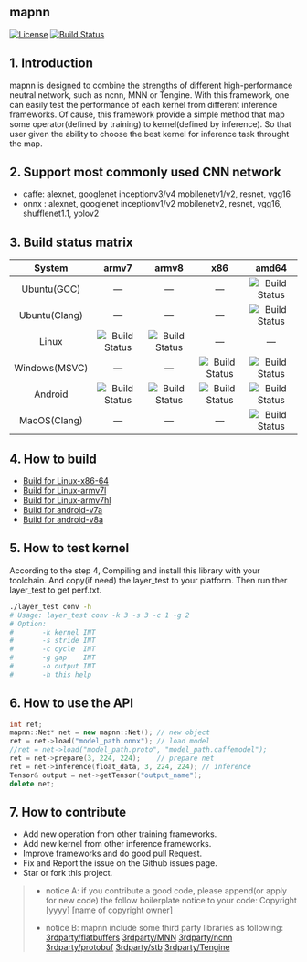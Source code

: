 mapnn
---
[![License](https://img.shields.io/badge/license-Apache2.0-blue)](https://github.com/mapnn/mapnn) 
[![Build Status](https://github.com/mapnn/mapnn/workflows/.github/workflows/Ubuntu-x64-gcc.yml/badge.svg?branch=master)](https://github.com/mapnn/mapnn)

## 1. Introduction

mapnn is designed to combine the strengths of different high-performance neutral network, such as ncnn, MNN or Tengine.  With this framework, one  can easily test the performance of each kernel from different inference frameworks.  Of cause, this framework provide a simple method that map some operator(defined by training) to kernel(defined by inference).  So that user given the ability to choose the best kernel for inference task throught the map.

## 2. Support most commonly used CNN network

* caffe: alexnet, googlenet inceptionv3/v4 mobilenetv1/v2, resnet, vgg16
* onnx : alexnet, googlenet inceptionv1/v2 mobilenetv2, resnet, vgg16, shufflenet1.1, yolov2

## 3. Build status matrix

| System         | armv7 | armv8 | x86 | amd64 |
| :------------: | :---: | :---: | :--: | :--: |
| Ubuntu(GCC)    | — | — | — | ![Build Status](https://github.com/mapnn/mapnn/workflows/.github/workflows/Ubuntu-x64-gcc.yml/badge.svg?branch=master) |
| Ubuntu(Clang)  | — | — | — | ![Build Status](https://github.com/mapnn/mapnn/workflows/.github/workflows/Ubuntu-x64-clang.yml/badge.svg?branch=master) |
| Linux          | ![Build Status](https://github.com/mapnn/mapnn/workflows/.github/workflows/linux-armv7l.yml/badge.svg?branch=master) | ![Build Status](https://github.com/mapnn/mapnn/workflows/.github/workflows/Linux-armv8.yml/badge.svg?branch=master) | — | — |
| Windows(MSVC)  | — | — | ![Build Status](https://github.com/mapnn/mapnn/workflows/.github/workflows/Windows-x86-msvc.yml/badge.svg?branch=master) | ![Build Status](https://github.com/mapnn/mapnn/workflows/.github/workflows/windows-amd64-msvc.yml/badge.svg?branch=master) |
| Android        | ![Build Status](https://github.com/mapnn/mapnn/workflows/.github/workflows/Android-armv7a.yml/badge.svg?branch=master) | ![Build Status](https://github.com/mapnn/mapnn/workflows/.github/workflows/Android-armv8a.yml/badge.svg?branch=master) | ![Build Status](https://github.com/mapnn/mapnn/workflows/.github/workflows/Android-x86.yml/badge.svg?branch=master) | ![Build Status](https://github.com/mapnn/mapnn/workflows/.github/workflows/Android-x64.yml/badge.svg?branch=master) |
| MacOS(Clang)   | — | — | — | ![Build Status](https://github.com/mapnn/mapnn/workflows/.github/workflows/MacOS-amd64-clang.yml/badge.svg?branch=master) |

## 4. How to build

* [Build for Linux-x86-64](script/linux_x86-64_build.sh)
* [Build for Linux-armv7l](script/linux_armeabi-v7l_build.sh)
* [Build for Linux-armv7hl](script/linux_armeabi-v7hl_build.sh)
* [Build for android-v7a](script/android_armv7a_build.sh)
* [Build for android-v8a](script/android_armv8a_build.sh)

## 5. How to test kernel

According to the step 4, Compiling and install this library with your toolchain.  And copy(if need) the layer_test to your platform.  Then run ther layer_test to get perf.txt.

```sh
./layer_test conv -h
# Usage: layer_test conv -k 3 -s 3 -c 1 -g 2
# Option:
#       -k kernel INT
#       -s stride INT
#       -c cycle  INT
#       -g gap    INT
#       -o output INT
#       -h this help
```

## 6. How to use the API

```c++
int ret; 
mapnn::Net* net = new mapnn::Net(); // new object
ret = net->load("model_path.onnx"); // load model
//ret = net->load("model_path.proto", "model_path.caffemodel");
ret = net->prepare(3, 224, 224);    // prepare net
ret = net->inference(float_data, 3, 224, 224); // inference
Tensor& output = net->getTensor("output_name");
delete net;
```

## 7. How to contribute

* Add new operation from other training frameworks.
* Add new kernel from other inference frameworks.
* Improve frameworks and do good pull Request.
* Fix and Report the issue on the Github issues page. 
* Star or fork this project.

> * notice A: if you contribute a good code, please append(or apply for new code) the follow boilerplate notice to your code:
>        Copyright [yyyy] [name of copyright owner]
>
> * notice B: mapnn include some third party libraries as following:
>   [3rdparty/flatbuffers](3rdparty/flabuffers/LICENSE.txt)
>   [3rdparty/MNN](3rdparty/README.md)
>   [3rdparty/ncnn](3rdparty/ncnn/LICENSE.txt)
>   [3rdparty/protobuf](3rdparty/protobuf/LICENSE)
>   [3rdparty/stb](3rdparty/stb/LICENSE)
>   [3rdparty/Tengine](3rdparty/tengine/LICENSE)

